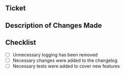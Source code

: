 ## Ticket


## Description of Changes Made


## Checklist
- [ ] Unnecessary logging has been removed
- [ ] Necessary changes were added to the changelog
- [ ] Necessary tests were added to cover new features
